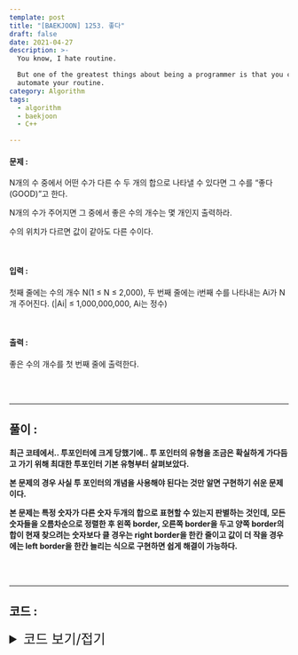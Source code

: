 ```yaml
---
template: post
title: "[BAEKJOON] 1253. 좋다"
draft: false
date: 2021-04-27
description: >-
  You know, I hate routine.

  But one of the greatest things about being a programmer is that you can
  automate your routine.
category: Algorithm
tags:
  - algorithm
  - baekjoon
  - C++

---
```




#### 문제 : 

N개의 수 중에서 어떤 수가 다른 수 두 개의 합으로 나타낼 수 있다면 그 수를 “좋다(GOOD)”고 한다.

N개의 수가 주어지면 그 중에서 좋은 수의 개수는 몇 개인지 출력하라.

수의 위치가 다르면 값이 같아도 다른 수이다.

<br/>

#### 입력 :

첫째 줄에는 수의 개수 N(1 ≤ N ≤ 2,000), 두 번째 줄에는 i번째 수를 나타내는 Ai가 N개 주어진다. (|Ai| ≤ 1,000,000,000, Ai는 정수)

<br/>

#### 출력 : 

좋은 수의 개수를 첫 번째 줄에 출력한다.

<br/>

<br/>

___

## 풀이 :

**최근 코테에서.. 투포인터에 크게 당했기에.. 투 포인터의 유형을 조금은 확실하게 가다듬고 가기 위해 최대한 투포인터 기본 유형부터 살펴보았다.**

**본 문제의 경우 사실 투 포인터의 개념을 사용해야 된다는 것만 알면 구현하기 쉬운 문제이다.**

**본 문제는 특정 숫자가 다른 숫자 두개의 합으로 표현할 수 있는지 판별하는 것인데, 모든 숫자들을 오름차순으로 정렬한 후 왼쪽 border, 오른쪽 border을 두고 양쪽 border의 합이 현재 찾으려는 숫자보다 클 경우는 right border을 한칸 줄이고 값이 더 작을 경우에는 left border을 한칸 늘리는 식으로 구현하면 쉽게 해결이 가능하다.**

<br/>

<br/>

---

## 코드 :

<details>
<summary style="cursor:pointer; font-size:1.5rem">
	코드 보기/접기
</summary>

```c++
#include <iostream>
#include <vector>
#include <algorithm>

using namespace std;
vector<int> inputvec;
int n;

bool isGoodNumber(int curidx) {
    int leftidx = 0, rightidx = n - 1, comparenum = inputvec[curidx];

    while (1) {
        if (leftidx == curidx) leftidx++;
        if (rightidx == curidx) rightidx--;
        if (leftidx >= rightidx) break;

        int bordersum = inputvec[leftidx] + inputvec[rightidx];
        if (bordersum == comparenum) return true;
        if (bordersum < comparenum) leftidx++;
        else rightidx--;
    }
    return false;
}

int main() {
    int input, goodnumcount = 0;
    cin >> n;

    for (int i = 0; i < n; i++) {
        cin >> input;
        inputvec.push_back(input);
    }

    sort(inputvec.begin(), inputvec.end());

    for (int i = 0; i < n; i++)
        if (isGoodNumber(i)) goodnumcount++;
    cout << goodnumcount << '\n';
    return 0;
}
```

</details>
<br/>

<br/>

